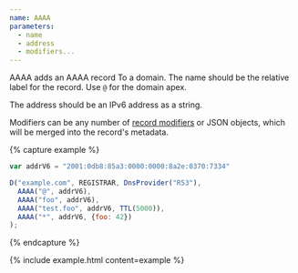 ```yaml
---
name: AAAA
parameters:
  - name
  - address
  - modifiers...
---
```


AAAA adds an AAAA record To a domain. The name should be the relative label for the record. Use `@` for the domain apex.

The address should be an IPv6 address as a string.

Modifiers can be any number of [record modifiers](#record-modifiers) or JSON objects, which will be merged into the record's metadata.

{% capture example %}
```js
var addrV6 = "2001:0db8:85a3:0000:0000:8a2e:0370:7334"

D("example.com", REGISTRAR, DnsProvider("R53"),
  AAAA("@", addrV6),
  AAAA("foo", addrV6),
  AAAA("test.foo", addrV6, TTL(5000)),
  AAAA("*", addrV6, {foo: 42})
);
```
{% endcapture %}

{% include example.html content=example %}
